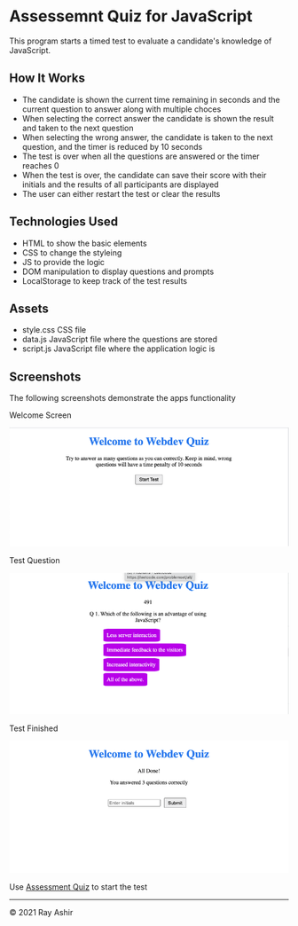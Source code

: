 # Assessemnt Quiz for JavaScript

This program starts a timed test to evaluate a candidate's knowledge of JavaScript. 

## How It Works

* The candidate is shown the current time remaining in seconds and the current question to answer along with multiple choces
* When selecting the correct answer the candidate is shown the result and taken to the next question
* When selecting the wrong answer, the candidate is taken to the next question, and the timer is reduced by 10 seconds
* The test is over when all the questions are answered or the timer reaches 0
* When the test is over, the candidate can save their score with their initials and the results of all participants are displayed
* The user can either restart the test or clear the results

## Technologies Used

* HTML to show the basic elements
* CSS to change the styleing 
* JS to provide the logic
* DOM manipulation to display questions and prompts
* LocalStorage to keep track of the test results
  
## Assets

* style.css CSS file
* data.js JavaScript file where the questions are stored
* script.js JavaScript file where the application logic is

## Screenshots

The following screenshots demonstrate the apps functionality

Welcome Screen

![user starts on the welcom page](./assets/images/welcome.png) 

Test Question

![user prsented with multiple choice questions and test timer](./assets/images/question.png)

Test Finished

![user is able to store the score](./assets/images/testfinished.png)


Use [Assessment Quiz](https://rashir01.github.io/assessmentQuiz/) to start the test

---

© 2021 Ray Ashir